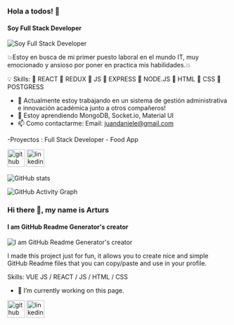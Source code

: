 ###   Hola a todos! 👋
#### Soy Full Stack Developer
![Soy Full Stack Developer](https://images.pexels.com/photos/270404/pexels-photo-270404.jpeg?auto=compress&cs=tinysrgb&dpr=2&h=650&w=940)

💥Estoy en busca de mi primer puesto laboral en el mundo IT, muy emocionado y ansioso por poner en practica mis habilidades.💥

💡 Skills:  🔴 REACT
            🔴 REDUX
            🔴 JS
            🔴 EXPRESS
            🔴 NODE.JS
            🔴 HTML
            🔴 CSS
            🔴 POSTGRESS

- 🔭 Actualmente estoy trabajando en un sistema de gestión administrativa e innovación académica junto a otros compañeros! 
- 🌱 Estoy aprendiendo MongoDB, Socket.io, Material UI 
- 📫 Como contactarme: Email: juandaniele@gmail.com 

-Proyectos : Full Stack Developer - Food App


[<img src='https://cdn.jsdelivr.net/npm/simple-icons@3.0.1/icons/github.svg' alt='github' height='40'>](https://github.com/Juandaniele)  [<img src='https://cdn.jsdelivr.net/npm/simple-icons@3.0.1/icons/linkedin.svg' alt='linkedin' height='40'>](https://www.linkedin.com/in/juan-cruz-daniele/)  



![GitHub stats](https://github-readme-stats.vercel.app/api?username=Juandaniele&show_icons=true)  

![GitHub Activity Graph](https://activity-graph.herokuapp.com/graph?username=Juandaniele)  

### Hi there 👋, my name is Arturs
#### I am GitHub Readme Generator's creator
![I am GitHub Readme Generator's creator](https://arturssmirnovs.github.io/github-profile-readme-generator/images/banner.png)

I made this project just for fun, it allows you to create nice and simple GitHub Readme files that you can copy/paste and use in your profile.

Skills: VUE JS / REACT / JS / HTML / CSS

- 🔭 I’m currently working on this page. 


[<img src='https://cdn.jsdelivr.net/npm/simple-icons@3.0.1/icons/github.svg' alt='github' height='40'>](https://github.com/Juandaniele)  [<img src='https://cdn.jsdelivr.net/npm/simple-icons@3.0.1/icons/linkedin.svg' alt='linkedin' height='40'>](https://www.linkedin.com/in/juan-cruz-daniele/)  

